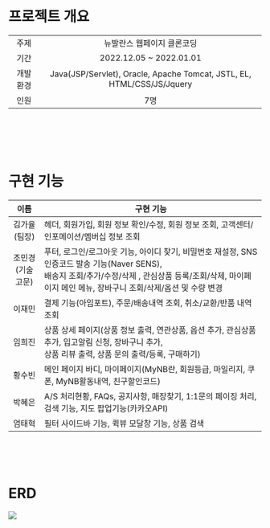 <br>
<br>

# 프로젝트 개요

<table>
  <tr align="center">
  <td>
주제   
  </td>
  <td>
뉴발란스 웹페이지 클론코딩 
  </td>
  </tr>
   <tr align="center">
  <td>
  기간
  </td>

  <td>
  2022.12.05 ~ 2022.01.01
  </td>
  </tr>
  <tr align="center">
  <td>
  개발 환경
  </td>
  <td>
  Java(JSP/Servlet), Oracle, Apache Tomcat, JSTL, EL, HTML/CSS/JS/Jquery
  </td>
  
  </tr>
  <tr align="center">
  <td>
  인원
  </td>

  <td>
  7명
  </td>
  </tr>
</table>

<br>
<br>
<br>
<br>

# 구현 기능

|         이름          | 구현 기능                                                                                                                                                                                                           |
| :-------------------: | ------------------------------------------------------------------------------------------------------------------------------------------------------------------------------------------------------------------- |
|  김가율 <br> (팀장)   | 헤더, 회원가입, 회원 정보 확인/수정, 회원 정보 조회, 고객센터/인포메이션/멤버십 정보 조회                                                                                                                           |
| 조민경<br> (기술고문) | 푸터, 로그인/로그아웃 기능, 아이디 찾기, 비밀번호 재설정, SNS 인증코드 발송 기능(Naver SENS), <br> 배송지 조회/추가/수정/삭제 , 관심상품 등록/조회/삭제, 마이페이지 메인 메뉴, 장바구니 조회/삭제/옵션 및 수량 변경 |
|        이재민         | 결제 기능(아임포트), 주문/배송내역 조회, 취소/교환/반품 내역 조회                                                                                                                                                   |
|        임희진         | 상품 상세 페이지(상품 정보 출력, 연관상품, 옵션 추가, 관심상품 추가, 입고알림 신청, 장바구니 추가, <br> 상품 리뷰 출력, 상품 문의 출력/등록, 구매하기)                                                                                                                        |
|        황수빈         | 메인 페이지 바디, 마이페이지(MyNB란, 회원등급, 마일리지, 쿠폰, MyNB활동내역, 친구할인코드)                                                                                                                          |
|        박혜은         | A/S 처리현황, FAQs, 공지사항, 매장찾기, 1:1문의 페이징 처리, 검색 기능, 지도 팝업기능(카카오API)                                                                                                                    |
|        엄태혁         | 필터 사이드바 기능, 퀵뷰 모달창 기능, 상품 검색                                                                                                                                                                     |

<br>
<br>
<br>

# ERD

<img src="https://s3.us-west-2.amazonaws.com/secure.notion-static.com/8078592b-b527-4793-8615-5a05f102a4db/Untitled.png?X-Amz-Algorithm=AWS4-HMAC-SHA256&X-Amz-Content-Sha256=UNSIGNED-PAYLOAD&X-Amz-Credential=AKIAT73L2G45EIPT3X45%2F20230124%2Fus-west-2%2Fs3%2Faws4_request&X-Amz-Date=20230124T150711Z&X-Amz-Expires=86400&X-Amz-Signature=73b5f2acb85d755e13c68a205abcb49f8df219b6bdab57809d75a5166b6b4ade&X-Amz-SignedHeaders=host&response-content-disposition=filename%3D%22Untitled.png%22&x-id=GetObject">
